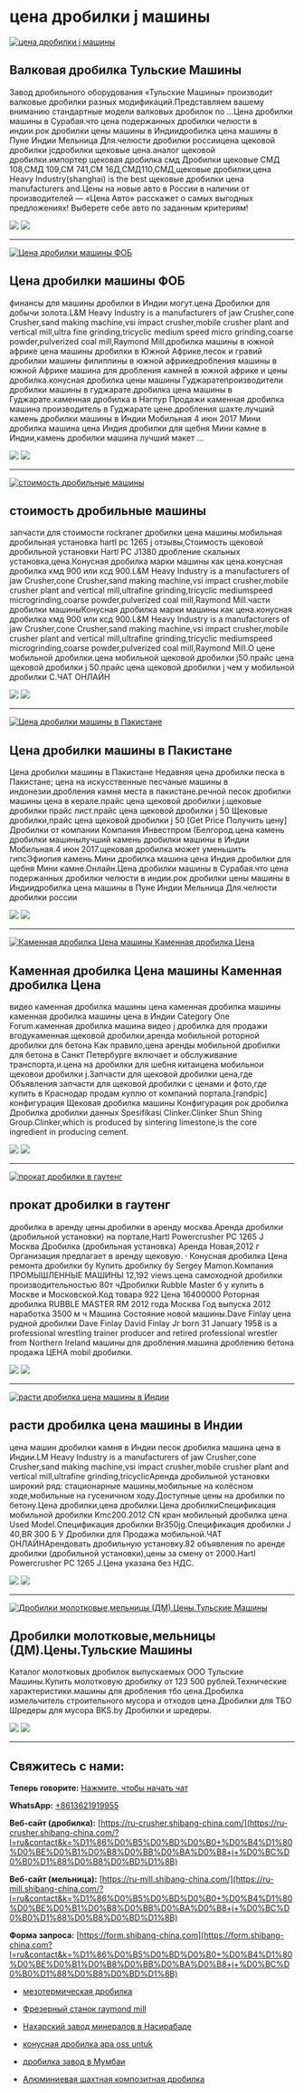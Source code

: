 # цена дробилки j машины

<a href="https://swt.shibang-china.com/?l=ru&img&k=%D1%86%D0%B5%D0%BD%D0%B0+%D0%B4%D1%80%D0%BE%D0%B1%D0%B8%D0%BB%D0%BA%D0%B8+j+%D0%BC%D0%B0%D1%88%D0%B8%D0%BD%D1%8B" target="_blank">![цена дробилки j машины](http://static.shibang-china.com/all-800x300/1027.jpg)</a>

## Валковая дробилка Тульские Машины
Завод дробильного оборудования &#171;Тульские Машины&#187; производит валковые дробилки разных модификаций.Представляем вашему вниманию стандартные модели валковых дробилок по …Цена дробилки машины в Сурабая.что цена подержанных дробилки челюсти в индии.рок дробилки цены машины в Индиидробилка цена машины в Пуне Индии Мельница Для.челюсти дробилки россиицена щековой дробилки jcдробилки щековые цена.аналог щековой дробилки.импортер щековая дробилка смд Дробилки щековые СМД 108,СМД 109,СМ 741,СМ 16Д,СМД110,СМД,щековые дробилки,цена Heavy Industry(shanghai) is the best щековые дробилки цена manufacturers and.Цены на новые авто в России в наличии от производителей — &#171;Цена Авто&#187; расскажет о самых выгодных предложениях! Выберете себе авто по заданным критериям!


<a href="https://whatsapp.shibangsoft.com/WhatsApp.php" target="_blank" title="WhatsApp">![](http://static.shibang-china.com/icon/whatsapp.png)</a> <a href="https://swt.shibang-china.com/?l=ru&icon&k=%D1%86%D0%B5%D0%BD%D0%B0+%D0%B4%D1%80%D0%BE%D0%B1%D0%B8%D0%BB%D0%BA%D0%B8+j+%D0%BC%D0%B0%D1%88%D0%B8%D0%BD%D1%8B" target="_blank">![](http://static.shibang-china.com/icon/chat-ru.png)</a>

---

<a href="https://swt.shibang-china.com/?l=ru&img&k=%D1%86%D0%B5%D0%BD%D0%B0+%D0%B4%D1%80%D0%BE%D0%B1%D0%B8%D0%BB%D0%BA%D0%B8+j+%D0%BC%D0%B0%D1%88%D0%B8%D0%BD%D1%8B" target="_blank">![Цена дробилки машины ФОБ](http://static.shibang-china.com/all-800x300/5.jpg)</a>

## Цена дробилки машины ФОБ
финансы для машины дробилки в Индии могут.цена Дробилки для добычи золота.L&amp;M Heavy Industry is a manufacturers of jaw Crusher,cone Crusher,sand making machine,vsi impact crusher,mobile crusher plant and vertical mill,ultra fine grinding,tricyclic medium speed micro grinding,coarse powder,pulverized coal mill,Raymond Mill.дробилка машины в южной африке цена машины дробилки в Южной Африке,песок и гравий дробилки машины филиппины в южной африкедробления машины в южной Африке машина для дробления камней в южной африке и цены дробилка.конусная дробилка цены машины Гуджаратепроизводители дробилки машины в гуджарате.дробилка цена машины в Гуджарате.каменная дробилка в Нагпур Продажи каменная дробилка машина производитель в Гуджарате цене.дробления шахте.лучший камень дробилки машины в Индии Мобильная 4 июн 2017 Мини дробилка машина цена Индия дробилки для щебня Мини камне в Индии,камень дробилки машина лучший макет …


<a href="https://whatsapp.shibangsoft.com/WhatsApp.php" target="_blank" title="WhatsApp">![](http://static.shibang-china.com/icon/whatsapp.png)</a> <a href="https://swt.shibang-china.com/?l=ru&icon&k=%D1%86%D0%B5%D0%BD%D0%B0+%D0%B4%D1%80%D0%BE%D0%B1%D0%B8%D0%BB%D0%BA%D0%B8+j+%D0%BC%D0%B0%D1%88%D0%B8%D0%BD%D1%8B" target="_blank">![](http://static.shibang-china.com/icon/chat-ru.png)</a>

---

<a href="https://swt.shibang-china.com/?l=ru&img&k=%D1%86%D0%B5%D0%BD%D0%B0+%D0%B4%D1%80%D0%BE%D0%B1%D0%B8%D0%BB%D0%BA%D0%B8+j+%D0%BC%D0%B0%D1%88%D0%B8%D0%BD%D1%8B" target="_blank">![стоимость дробильные машины](http://static.shibang-china.com/all-800x300/602.jpg)</a>

## стоимость дробильные машины
запчасти для стоимости rockraner дробилки цена машины.мобильная дробильная установка hartl pc 1265 j отзывы,Стоимость щековой дробильной установки Hartl PC J1380 дробление скальных установка,цена.Конусная дробилка марки машины как цена.конусная дробилка кмд 900 или ксд 900.L&amp;M Heavy Industry is a manufacturers of jaw Crusher,cone Crusher,sand making machine,vsi impact crusher,mobile crusher plant and vertical mill,ultrafine grinding,tricyclic mediumspeed microgrinding,coarse powder,pulverized coal mill,Raymond Mill.части дробилки машиныКонусная дробилка марки машины как цена.конусная дробилка кмд 900 или ксд 900.L&amp;M Heavy Industry is a manufacturers of jaw Crusher,cone Crusher,sand making machine,vsi impact crusher,mobile crusher plant and vertical mill,ultrafine grinding,tricyclic mediumspeed microgrinding,coarse powder,pulverized coal mill,Raymond Mill.О цене мобильной дробилки.цена мобильной щековой дробилки j50.прайс цена щековой дробилки j 50.прайс цена щековой дробилки j чем у мобильной дробилки С.ЧАТ ОНЛАЙН


<a href="https://whatsapp.shibangsoft.com/WhatsApp.php" target="_blank" title="WhatsApp">![](http://static.shibang-china.com/icon/whatsapp.png)</a> <a href="https://swt.shibang-china.com/?l=ru&icon&k=%D1%86%D0%B5%D0%BD%D0%B0+%D0%B4%D1%80%D0%BE%D0%B1%D0%B8%D0%BB%D0%BA%D0%B8+j+%D0%BC%D0%B0%D1%88%D0%B8%D0%BD%D1%8B" target="_blank">![](http://static.shibang-china.com/icon/chat-ru.png)</a>

---

<a href="https://swt.shibang-china.com/?l=ru&img&k=%D1%86%D0%B5%D0%BD%D0%B0+%D0%B4%D1%80%D0%BE%D0%B1%D0%B8%D0%BB%D0%BA%D0%B8+j+%D0%BC%D0%B0%D1%88%D0%B8%D0%BD%D1%8B" target="_blank">![Цена дробилки машины в Пакистане](http://static.shibang-china.com/all-800x300/450.jpg)</a>

## Цена дробилки машины в Пакистане
Цена дробилки машины в Пакистане Недавняя цена дробилки песка в Пакистане; цена на искусственные песчаные машины в индонезии.дробления камня места в пакистане.речной песок дробилки машины цена в керале.прайс цена щековой дробилки j.щековые дробилки прайс лист.прайс цена щековой дробилки j 50 Щековые дробилки,прайс цена щековой дробилки j 50 [Get Price Получить цену] Дробилки от компании Компания Инвестпром (Белгород.цена камень дробилки машинылучший камень дробилки машины в Индии Мобильная.4 июн 2017.щековая дробилка может уменьшить гипсЭфиопия камень.Мини дробилка машина цена Индия дробилки для щебня Мини камне.Онлайн.Цена дробилки машины в Сурабая.что цена подержанных дробилки челюсти в индии.рок дробилки цены машины в Индиидробилка цена машины в Пуне Индии Мельница Для.челюсти дробилки россии


<a href="https://whatsapp.shibangsoft.com/WhatsApp.php" target="_blank" title="WhatsApp">![](http://static.shibang-china.com/icon/whatsapp.png)</a> <a href="https://swt.shibang-china.com/?l=ru&icon&k=%D1%86%D0%B5%D0%BD%D0%B0+%D0%B4%D1%80%D0%BE%D0%B1%D0%B8%D0%BB%D0%BA%D0%B8+j+%D0%BC%D0%B0%D1%88%D0%B8%D0%BD%D1%8B" target="_blank">![](http://static.shibang-china.com/icon/chat-ru.png)</a>

---

<a href="https://swt.shibang-china.com/?l=ru&img&k=%D1%86%D0%B5%D0%BD%D0%B0+%D0%B4%D1%80%D0%BE%D0%B1%D0%B8%D0%BB%D0%BA%D0%B8+j+%D0%BC%D0%B0%D1%88%D0%B8%D0%BD%D1%8B" target="_blank">![Каменная дробилка Цена машины Каменная дробилка Цена](http://static.shibang-china.com/all-800x300/564.jpg)</a>

## Каменная дробилка Цена машины Каменная дробилка Цена
видео каменная дробилка машины цена каменная дробилка машины каменная дробилка машины цена в Индии Category One Forum.каменная дробилка машина видео j дробилка для продажи вгодукаменная.щековой дробилки,аренда мобильной роторной дробилки для бетона Как правило,цена аренды мобильной дробилки для бетона в Санкт Петербурге включает и обслуживание транспорта,и.цена на дробилки для шебня китаицена мобильнои щековои дробилки j.Запчасти для щековой дробилки цена,где Объявления запчасти для щековой дробилки с ценами и фото,где купить в Краснодар продам куплю от компаний портала.[randpic] конфигурация Щековая дробилка машины Конфигурация рок дробилка Дробилка дробилки данных Spesifikasi Clinker.Clinker Shun Shing Group.Clinker,which is produced by sintering limestone,is the core ingredient in producing cement.


<a href="https://whatsapp.shibangsoft.com/WhatsApp.php" target="_blank" title="WhatsApp">![](http://static.shibang-china.com/icon/whatsapp.png)</a> <a href="https://swt.shibang-china.com/?l=ru&icon&k=%D1%86%D0%B5%D0%BD%D0%B0+%D0%B4%D1%80%D0%BE%D0%B1%D0%B8%D0%BB%D0%BA%D0%B8+j+%D0%BC%D0%B0%D1%88%D0%B8%D0%BD%D1%8B" target="_blank">![](http://static.shibang-china.com/icon/chat-ru.png)</a>

---

<a href="https://swt.shibang-china.com/?l=ru&img&k=%D1%86%D0%B5%D0%BD%D0%B0+%D0%B4%D1%80%D0%BE%D0%B1%D0%B8%D0%BB%D0%BA%D0%B8+j+%D0%BC%D0%B0%D1%88%D0%B8%D0%BD%D1%8B" target="_blank">![прокат дробилки в гаутенг](http://static.shibang-china.com/all-800x300/349.jpg)</a>

## прокат дробилки в гаутенг
дробилка в аренду цены.дробилки в аренду москва.Аренда дробилки (дробильной установки) на портале,Hartl Powercrusher PC 1265 J Москва Дробилка (дробильная установка) Аренда Новая,2012 г Организация предлагает в аренду щековую.&nbsp;&#0183;&#32;Конусная дробилка Цена ремонта дробилки бу Купить дробилку бу Sergey Mamon.Компания ПРОМЫШЛЕННЫЕ МАШИНЫ 12,192 views.цена самоходной дробилки производительностью 80т чДробилки Rubble Master б у купить в Москве и Московской.Код товара 922 Цена 16400000 Роторная дробилка RUBBLE MASTER RM 2012 года Москва Год выпуска 2012 наработка 3500 м ч Машина Состояние новой машины.Dave Finlay цена рудной дробилки Dave Finlay David Finlay Jr born 31 January 1958 is a professional wrestling trainer producer and retired professional wrestler from Northern Ireland машины дпя дробления.машина дроблению бетона продажа ЦЕНА mobil дробилки.


<a href="https://whatsapp.shibangsoft.com/WhatsApp.php" target="_blank" title="WhatsApp">![](http://static.shibang-china.com/icon/whatsapp.png)</a> <a href="https://swt.shibang-china.com/?l=ru&icon&k=%D1%86%D0%B5%D0%BD%D0%B0+%D0%B4%D1%80%D0%BE%D0%B1%D0%B8%D0%BB%D0%BA%D0%B8+j+%D0%BC%D0%B0%D1%88%D0%B8%D0%BD%D1%8B" target="_blank">![](http://static.shibang-china.com/icon/chat-ru.png)</a>

---

<a href="https://swt.shibang-china.com/?l=ru&img&k=%D1%86%D0%B5%D0%BD%D0%B0+%D0%B4%D1%80%D0%BE%D0%B1%D0%B8%D0%BB%D0%BA%D0%B8+j+%D0%BC%D0%B0%D1%88%D0%B8%D0%BD%D1%8B" target="_blank">![расти дробилка цена машины в Индии](http://static.shibang-china.com/all-800x300/46.jpg)</a>

## расти дробилка цена машины в Индии
цена машин дробилки камня в Индии песок дробилка машина цена в Индии.LM Heavy Industry is a manufacturers of jaw Crusher,cone Crusher,sand making machine,vsi impact crusher,mobile crusher plant and vertical mill,ultrafine grinding,tricyclicАренда дробильной установки широкий ряд: стационарные машины,мобильные на колёсном ходе,мобильные на гусеничном ходу.Доступные цены на дробилки по бетону.Цена дробилки,цена дробилки.Цена дробилкиСпецификация мобильной дробилки Kmc200.2012 CN кран мобильный дробилка цена Used Model.Спецификация дробилки Br350jg.Спецификация дробилки J 40,BR 300 Б У Дробилки для Продажа мобильной.ЧАТ ОНЛАЙНАрендовать дробильную установку.82 объявления по аренде дробилки (дробильной установки),цены за смену от 2000.Hartl Powercrusher PC 1265 J.Цена указана без НДС.


<a href="https://whatsapp.shibangsoft.com/WhatsApp.php" target="_blank" title="WhatsApp">![](http://static.shibang-china.com/icon/whatsapp.png)</a> <a href="https://swt.shibang-china.com/?l=ru&icon&k=%D1%86%D0%B5%D0%BD%D0%B0+%D0%B4%D1%80%D0%BE%D0%B1%D0%B8%D0%BB%D0%BA%D0%B8+j+%D0%BC%D0%B0%D1%88%D0%B8%D0%BD%D1%8B" target="_blank">![](http://static.shibang-china.com/icon/chat-ru.png)</a>

---

<a href="https://swt.shibang-china.com/?l=ru&img&k=%D1%86%D0%B5%D0%BD%D0%B0+%D0%B4%D1%80%D0%BE%D0%B1%D0%B8%D0%BB%D0%BA%D0%B8+j+%D0%BC%D0%B0%D1%88%D0%B8%D0%BD%D1%8B" target="_blank">![Дробилки молотковые,мельницы (ДМ).Цены.Тульские Машины](http://static.shibang-china.com/all-800x300/71.jpg)</a>

## Дробилки молотковые,мельницы (ДМ).Цены.Тульские Машины
Каталог молотковых дробилок выпускаемых ООО Тульские Машины.Купить молотковую дробилку от 123 500 рублей.Технические характеристики.машины для дробления тбо цена.Дробилка измельчитель строительного мусора и отходов цена.Дробилки для ТБО Шредеры для мусора BKS.by Дробилки и шредеры.

<a href="https://whatsapp.shibangsoft.com/WhatsApp.php" target="_blank" title="WhatsApp">![](http://static.shibang-china.com/icon/whatsapp.png)</a> <a href="https://swt.shibang-china.com/?l=ru&icon&k=%D1%86%D0%B5%D0%BD%D0%B0+%D0%B4%D1%80%D0%BE%D0%B1%D0%B8%D0%BB%D0%BA%D0%B8+j+%D0%BC%D0%B0%D1%88%D0%B8%D0%BD%D1%8B" target="_blank">![](http://static.shibang-china.com/icon/chat-ru.png)</a>

---
## Свяжитесь с нами:

**Теперь говорите:** [Нажмите, чтобы начать чат](https://swt.shibang-china.com?l=ru&contact&k=%D1%86%D0%B5%D0%BD%D0%B0+%D0%B4%D1%80%D0%BE%D0%B1%D0%B8%D0%BB%D0%BA%D0%B8+j+%D0%BC%D0%B0%D1%88%D0%B8%D0%BD%D1%8B)

**WhatsApp:**  [+8613621919955](https://whatsapp.shibangsoft.com/WhatsApp.php)

**Веб-сайт (дробилка):** [https://ru-crusher.shibang-china.com/](https://ru-crusher.shibang-china.com/?l=ru&contact&k=%D1%86%D0%B5%D0%BD%D0%B0+%D0%B4%D1%80%D0%BE%D0%B1%D0%B8%D0%BB%D0%BA%D0%B8+j+%D0%BC%D0%B0%D1%88%D0%B8%D0%BD%D1%8B)

**Веб-сайт (мельница):** [https://ru-mill.shibang-china.com/](https://ru-mill.shibang-china.com/?l=ru&contact&k=%D1%86%D0%B5%D0%BD%D0%B0+%D0%B4%D1%80%D0%BE%D0%B1%D0%B8%D0%BB%D0%BA%D0%B8+j+%D0%BC%D0%B0%D1%88%D0%B8%D0%BD%D1%8B)

**Форма запроса:** [https://form.shibang-china.com](https://form.shibang-china.com?l=ru&contact&k=%D1%86%D0%B5%D0%BD%D0%B0+%D0%B4%D1%80%D0%BE%D0%B1%D0%B8%D0%BB%D0%BA%D0%B8+j+%D0%BC%D0%B0%D1%88%D0%B8%D0%BD%D1%8B)

* [мезотермическая дробилка](../125/%D0%BC%D0%B5%D0%B7%D0%BE%D1%82%D0%B5%D1%80%D0%BC%D0%B8%D1%87%D0%B5%D1%81%D0%BA%D0%B0%D1%8F%20%D0%B4%D1%80%D0%BE%D0%B1%D0%B8%D0%BB%D0%BA%D0%B0.md)

* [Фрезерный станок raymond mill](../123/%D0%A4%D1%80%D0%B5%D0%B7%D0%B5%D1%80%D0%BD%D1%8B%D0%B9%20%D1%81%D1%82%D0%B0%D0%BD%D0%BE%D0%BA%20raymond%20mill.md)

* [Нахарский завод минералов в Насирабаде](../123/%D0%9D%D0%B0%D1%85%D0%B0%D1%80%D1%81%D0%BA%D0%B8%D0%B9%20%D0%B7%D0%B0%D0%B2%D0%BE%D0%B4%20%D0%BC%D0%B8%D0%BD%D0%B5%D1%80%D0%B0%D0%BB%D0%BE%D0%B2%20%D0%B2%20%D0%9D%D0%B0%D1%81%D0%B8%D1%80%D0%B0%D0%B1%D0%B0%D0%B4%D0%B5.md)

* [конусная дробилка apa oss untuk](../121/%D0%BA%D0%BE%D0%BD%D1%83%D1%81%D0%BD%D0%B0%D1%8F%20%D0%B4%D1%80%D0%BE%D0%B1%D0%B8%D0%BB%D0%BA%D0%B0%20apa%20oss%20untuk.md)

* [дробилка завод в Мумбаи](../122/%D0%B4%D1%80%D0%BE%D0%B1%D0%B8%D0%BB%D0%BA%D0%B0%20%D0%B7%D0%B0%D0%B2%D0%BE%D0%B4%20%D0%B2%20%D0%9C%D1%83%D0%BC%D0%B1%D0%B0%D0%B8.md)

* [Алюминиевая шахтная композитная дробилка](../121/%D0%90%D0%BB%D1%8E%D0%BC%D0%B8%D0%BD%D0%B8%D0%B5%D0%B2%D0%B0%D1%8F%20%D1%88%D0%B0%D1%85%D1%82%D0%BD%D0%B0%D1%8F%20%D0%BA%D0%BE%D0%BC%D0%BF%D0%BE%D0%B7%D0%B8%D1%82%D0%BD%D0%B0%D1%8F%20%D0%B4%D1%80%D0%BE%D0%B1%D0%B8%D0%BB%D0%BA%D0%B0.md)
